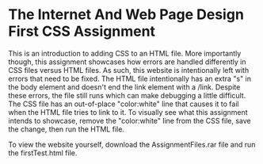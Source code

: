 # The Internet And Web Page Design First CSS Assignment
This is an introduction to adding CSS to an HTML file. More importantly though, this assignment showcases how errors are handled differently in CSS files versus HTML files. As such, this website is intentionally left with errors that need to be fixed. The HTML file intentionally has an extra "s" in the body element and doesn't end the link element with a /link. Despite these errors, the file still runs which can make debugging a little difficult. The CSS file has an out-of-place "color:white" line that causes it to fail when the HTML file tries to link to it. To visually see what this assignment intends to showcase, remove the "color:white" line from the CSS file, save the change, then run the HTML file.

To view the website yourself, download the AssignmentFiles.rar file and run the firstTest.html file.